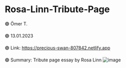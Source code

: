 # Rosa-Linn-Tribute-Page

🟣 Ömer T.

🟣 13.01.2023

🟣 Link: https://precious-swan-807842.netlify.app

🟣 Summary: Tribute page essay by Rosa Linn
![image](https://user-images.githubusercontent.com/122406455/212213399-31cffe0f-8f16-4fe3-8851-6404bdec5c2b.png)
